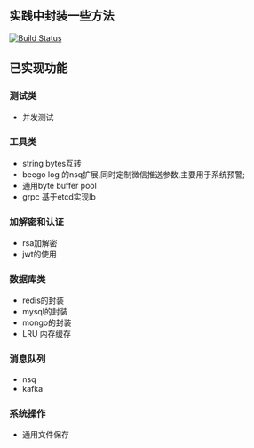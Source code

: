## 实践中封装一些方法

[![Build Status](https://travis-ci.org/cafra/utils.svg?branch=master)](https://travis-ci.org/cafra/utils)

## 已实现功能

### 测试类
- 并发测试

### 工具类
- string bytes互转
- beego log 的nsq扩展,同时定制微信推送参数,主要用于系统预警;
- 通用byte buffer pool
- grpc 基于etcd实现lb

### 加解密和认证
- rsa加解密
- jwt的使用

### 数据库类
- redis的封装
- mysql的封装
- mongo的封装
- LRU 内存缓存

### 消息队列
  - nsq
  - kafka
 
### 系统操作 
- 通用文件保存
